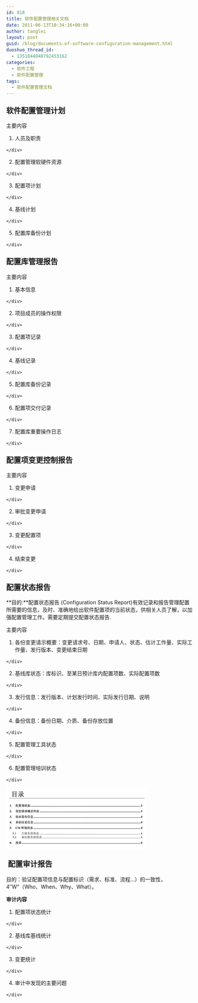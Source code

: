 ```yaml
---
id: 818
title: 软件配置管理相关文档
date: 2011-06-13T10:34:16+00:00
author: tanglei
layout: post
guid: /blog/documents-of-software-configuration-management.html
duoshuo_thread_id:
  - 1351844048792453162
categories:
  - 软件工程
  - 软件配置管理
tags:
  - 软件配置管理文档
---
```

### <span style="font-size:15pt">软件配置管理计划 </span>
	  


主要内容 

  1. <div style="text-align: justify">
      人员及职责
    </div>

  2. <div style="text-align: justify">
      配置管理软硬件资源
    </div>

  3. <div style="text-align: justify">
      配置项计划
    </div>

  4. <div style="text-align: justify">
      基线计划
    </div>

  5. <div style="text-align: justify">
      配置库备份计划
    </div>

### <span style="font-size:15pt">配置库管理报告 </span>
	  


主要内容 

  1. <div style="text-align: justify">
      基本信息
    </div>

  2. <div style="text-align: justify">
      项目成员的操作权限
    </div>

  3. <div style="text-align: justify">
      配置项记录
    </div>

  4. <div style="text-align: justify">
      基线记录
    </div>

  5. <div style="text-align: justify">
      配置库备份记录
    </div>

  6. <div style="text-align: justify">
      配置项交付记录
    </div>

  7. <div style="text-align: justify">
      配置库重要操作日志  
    </div>

### <span style="font-size:15pt">配置项变更控制报告 </span>
	  


主要内容 

  1. <div style="text-align: justify">
      变更申请
    </div>

  2. <div style="text-align: justify">
      审批变更申请
    </div>

  3. <div style="text-align: justify">
      变更配置项
    </div>

  4. <div style="text-align: justify">
      结束变更
    </div>

### <span style="font-size:15pt">配置状态报告 </span>
	  


**目的:**配置状态报告 (Configuration Status Report)有效记录和报告管理配置所需要的信息，及时、准确地给出软件配置项的当前状态，供相关人员了解，以加强配置管理工作。需要定期提交配置状态报告. 

主要内容 

  1. <div style="text-align: justify">
      各份变更请示概要：变更请求号、日期、申请人、状态、估计工作量、实际工作量、发行版本、变更结束日期
    </div>

  2. <div style="text-align: justify">
      基线库状态：库标识、至某日预计库内配置项数、实际配置项数
    </div>

  3. <div style="text-align: justify">
      发行信息：发行版本、计划发行时间、实际发行日期、说明
    </div>

  4. <div style="text-align: justify">
      备份信息：备份日期、介质、备份存放位置
    </div>

  5. <div style="text-align: justify">
      配置管理工具状态
    </div>

  6. <div style="text-align: justify">
      配置管理培训状态
    </div>


![](/wp-content/uploads/2011/06/061411_0234_11.png) 

### <span style="font-size:15pt"> 配置审计报告<br /> </span>

目的：验证配置项信息与配置标识（需求、标准、流程…）的一致性，4&#8243;W&#8221;（Who、When、Why、What）。 

**审计内容** 

  1. <div style="text-align: justify">
      配置项状态统计
    </div>

  2. <div style="text-align: justify">
      基线库基线统计
    </div>

  3. <div style="text-align: justify">
      变更统计
    </div>

  4. <div style="text-align: justify">
      审计中发现的主要问题
    </div>
